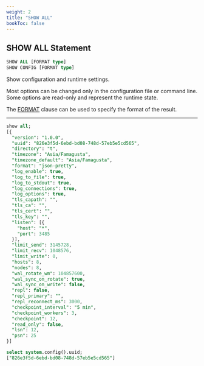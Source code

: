 ```yaml
---
weight: 2
title: "SHOW ALL"
bookToc: false
---
```


## SHOW ALL Statement

```SQL
SHOW ALL [FORMAT type]
SHOW CONFIG [FORMAT type]
```

Show configuration and runtime settings.

Most options can be changed only in the configuration file or command line. Some options are read-only and
represent the runtime state.

The [FORMAT](/docs/sql/query/format) clause can be used to specify the format of the result.

---

```SQL
show all;
[{
  "version": "1.0.0",
  "uuid": "826e3f5d-6ebd-bd08-748d-57eb5e5cd565",
  "directory": "t",
  "timezone": "Asia/Famagusta",
  "timezone_default": "Asia/Famagusta",
  "format": "json-pretty",
  "log_enable": true,
  "log_to_file": true,
  "log_to_stdout": true,
  "log_connections": true,
  "log_options": true,
  "tls_capath": "",
  "tls_ca": "",
  "tls_cert": "",
  "tls_key": "",
  "listen": [{
    "host": "*",
    "port": 3485
  }],
  "limit_send": 3145728,
  "limit_recv": 1048576,
  "limit_write": 0,
  "hosts": 8,
  "nodes": 8,
  "wal_rotate_wm": 104857600,
  "wal_sync_on_rotate": true,
  "wal_sync_on_write": false,
  "repl": false,
  "repl_primary": "",
  "repl_reconnect_ms": 3000,
  "checkpoint_interval": "5 min",
  "checkpoint_workers": 3,
  "checkpoint": 12,
  "read_only": false,
  "lsn": 12,
  "psn": 25
}]

select system.config().uuid;
["826e3f5d-6ebd-bd08-748d-57eb5e5cd565"]
```
